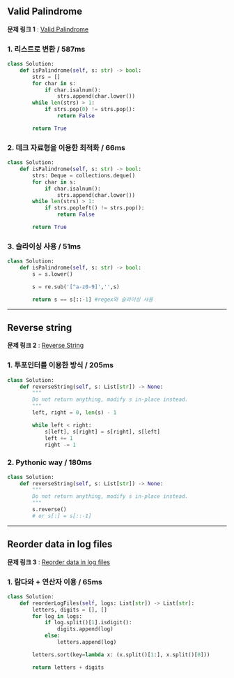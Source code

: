 ## Valid Palindrome

**문제 링크 1** : [Valid Palindrome](https://leetcode.com/problems/valid-palindrome)

### 1. 리스트로 변환 / 587ms

```python
class Solution:
    def isPalindrome(self, s: str) -> bool:
        strs = []
        for char in s:
            if char.isalnum():
                strs.append(char.lower())
        while len(strs) > 1:
            if strs.pop(0) != strs.pop():
                return False

        return True
```

### 2. 데크 자료형을 이용한 최적화 / 66ms

```python
class Solution:
    def isPalindrome(self, s: str) -> bool:
        strs: Deque = collections.deque()
        for char in s:
            if char.isalnum():
                strs.append(char.lower())
        while len(strs) > 1:
            if strs.popleft() != strs.pop():
                return False

        return True
```

### 3. 슬라이싱 사용 / 51ms

```python
class Solution:
    def isPalindrome(self, s: str) -> bool:
        s = s.lower()

        s = re.sub('[^a-z0-9]','',s)

        return s == s[::-1] #regex와 슬라이싱 사용
```

---

## Reverse string

**문제 링크 2** : [Reverse String](https://leetcode.com/problems/reverse-string/)

### 1. 투포인터를 이용한 방식 / 205ms

```python
class Solution:
    def reverseString(self, s: List[str]) -> None:
        """
        Do not return anything, modify s in-place instead.
        """
        left, right = 0, len(s) - 1

        while left < right:
            s[left], s[right] = s[right], s[left]
            left += 1
            right -= 1
```

### 2. Pythonic way / 180ms

```python
class Solution:
    def reverseString(self, s: List[str]) -> None:
        """
        Do not return anything, modify s in-place instead.
        """
        s.reverse()
        # or s[:] = s[::-1]
```

---

## Reorder data in log files

**문제 링크 3** : [Reorder data in log files](https://leetcode.com/problems/reorder-data-in-log-files/)

### 1. 람다와 + 연산자 이용 / 65ms

```python
class Solution:
    def reorderLogFiles(self, logs: List[str]) -> List[str]:
        letters, digits = [], []
        for log in logs:
            if log.split()[1].isdigit():
                digits.append(log)
            else:
                letters.append(log)

        letters.sort(key=lambda x: (x.split()[1:], x.split()[0]))

        return letters + digits
```
